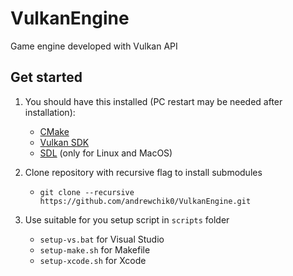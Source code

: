 # VulkanEngine

Game engine developed with Vulkan API

## Get started

1. You should have this installed (PC restart may be needed after installation):
    - [CMake](https://cmake.org/)
    - [Vulkan SDK](https://vulkan.lunarg.com/sdk/home)
    - [SDL](https://www.libsdl.org/) (only for Linux and MacOS)

1. Clone repository with recursive flag to install submodules
    - `git clone --recursive https://github.com/andrewchik0/VulkanEngine.git`

1. Use suitable for you setup script in `scripts` folder
    - `setup-vs.bat` for Visual Studio
    - `setup-make.sh` for Makefile
    - `setup-xcode.sh` for Xcode
